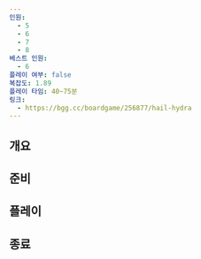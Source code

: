 ```yaml
---
인원:
  - 5
  - 6
  - 7
  - 8
베스트 인원:
  - 6
플레이 여부: false
복잡도: 1.89
플레이 타임: 40~75분
링크:
  - https://bgg.cc/boardgame/256877/hail-hydra
---
```

## 개요
## 준비
## 플레이
## 종료
